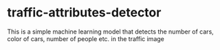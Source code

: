 # traffic-attributes-detector
This is a simple machine learning model that detects the number of cars, color of cars, number of people etc. in the traffic image
